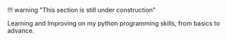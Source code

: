 !!! warning "This section is still under construction"

Learning and Improving on my python programming skills, from basics to advance.